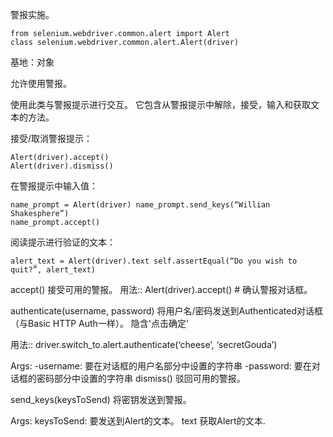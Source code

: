 
警报实施。

    from selenium.webdriver.common.alert import Alert
    class selenium.webdriver.common.alert.Alert(driver)
基地：对象

允许使用警报。

使用此类与警报提示进行交互。 它包含从警报提示中解除，接受，输入和获取文本的方法。

接受/取消警报提示：

    Alert(driver).accept()
    Alert(driver).dismiss()
在警报提示中输入值：

    name_prompt = Alert(driver) name_prompt.send_keys(“Willian Shakesphere”)
    name_prompt.accept()
阅读提示进行验证的文本：

    alert_text = Alert(driver).text self.assertEqual(“Do you wish to quit?”, alert_text)
    
accept()
接受可用的警报。
用法:: Alert(driver).accept() # 确认警报对话框。

authenticate(username, password)
将用户名/密码发送到Authenticated对话框（与Basic HTTP Auth一样）。 隐含'点击确定'

用法:: driver.switch_to.alert.authenticate(‘cheese’, ‘secretGouda’)

Args:	-username: 要在对话框的用户名部分中设置的字符串 -password: 要在对话框的密码部分中设置的字符串
dismiss()
驳回可用的警报。

send_keys(keysToSend)
将密钥发送到警报。

Args:
keysToSend: 要发送到Alert的文本。
text
获取Alert的文本.